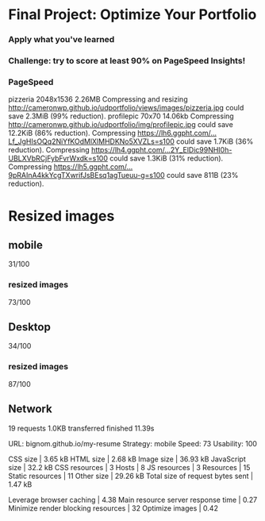 # Final Project: Optimize Your Portfolio

### Apply what you've learned
### Challenge: try to score at least 90% on PageSpeed Insights!




### PageSpeed

pizzeria 2048x1536 2.26MB Compressing and resizing http://cameronwp.github.io/udportfolio/views/images/pizzeria.jpg could save 2.3MiB (99% reduction).
profilepic 70x70 14.06kb  Compressing http://cameronwp.github.io/udportfolio/img/profilepic.jpg could save 12.2KiB (86% reduction).
Compressing https://lh6.ggpht.com/…Lf_JgHIsOQq2NiYfKOdMlXlMHDKNo5XVZLs=s100 could save 1.7KiB (36% reduction).
Compressing https://lh4.ggpht.com/…2Y_ElDic99NHI0h-UBLXVbRCjFybFvrWxdk=s100 could save 1.3KiB (31% reduction).
Compressing https://lh5.ggpht.com/…9pRAInA4kkYcgTXwrifJsBEsq1agTueuu-g=s100 could save 811B (23% reduction).

# Resized images

## mobile
31/100
### resized images
73/100


## Desktop
34/100
### resized images
87/100

## Network
19 requests
1.0KB transferred
finished 11.39s

URL:       bignom.github.io/my-resume
Strategy:  mobile
Speed:     73
Usability: 100

CSS size                                   | 3.65 kB
HTML size                                  | 2.68 kB
Image size                                 | 36.93 kB
JavaScript size                            | 32.2 kB
CSS resources                              | 3
Hosts                                      | 8
JS resources                               | 3
Resources                                  | 15
Static resources                           | 11
Other size                                 | 29.26 kB
Total size of request bytes sent           | 1.47 kB

Leverage browser caching                   | 4.38
Main resource server response time         | 0.27
Minimize render blocking resources         | 32
Optimize images                            | 0.42
